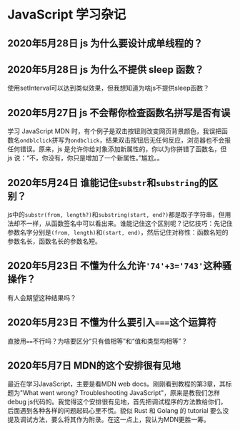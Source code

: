 # JavaScript 学习杂记

## 2020年5月28日 js 为什么要设计成单线程的？

## 2020年5月28日 js 为什么不提供 sleep 函数？

使用setInterval可以达到类似效果，但我想知道为啥js不提供sleep函数？

## 2020年5月27日 js 不会帮你检查函数名拼写是否有误

学习 JavaScript MDN 时，有个例子是双击按钮则改变网页背景颜色，我误把函数名`ondblclick`拼写为`ondbclick`，结果双击按钮后无任何反应，浏览器也不会报任何错误。原来，js 是允许你给对象添加新属性的，你以为你拼错了函数名，但 js 说：“不，你没有，你只是增加了一个新属性。”尴尬。。

## 2020年5月24日 谁能记住`substr`和`substring`的区别？

js中的`substr(from, length?)`和`substring(start, end?)`都是取子字符串，但用法却不一样，从函数签名中可以看出来。谁能记住这个区别呢？记忆技巧：先记住参数名字分别是`(from, length)`和`(start, end)`，然后记住对称性：函数名短的参数名长，函数名长的参数名短。

## 2020年5月23日 不懂为什么允许`'74'+3='743'`这种骚操作？

有人会期望这种结果吗？

## 2020年5月23日 不懂为什么要引入`===`这个运算符

直接用`==`不行吗？为啥要区分“只有值相等”和“值和类型均相等”？

## 2020年5月7日 MDN的这个安排很有见地

最近在学习JavaScript，主要是看MDN web docs。刚刚看到教程的第3章，其标题为"What went wrong? Troubleshooting JavaScript"，原来是教我们怎样debug js代码的。我觉得这个安排很有见地，首先把调试程序的方法教给你们，后面遇到各种各样的问题起码心里不慌。貌似 Rust 和 Golang 的 tutorial 要么没提及调试方法，要么将其作为附录。在这一点上，我认为MDN更胜一筹。

